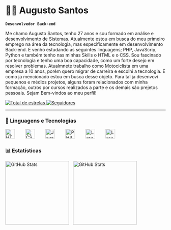 # 🧑‍💻 Augusto Santos

**`Desenvolvedor Back-end`**

Me chamo Augusto Santos, tenho 27 anos e sou formado em análise e desenvolvimento de Sistemas. Atualmente estou em busca do meu primeiro emprego na área da tecnologia, mas especificamente em desenvolvimento Back-end. E venho estudando as seguintes linguagens; PHP, JavaScrip, Python e também tenho nas minhas Skills o HTML e o CSS. Sou fascinado por tecnologia e tenho uma boa capacidade, como um forte desejo em resolver problemas.
Atualmnete trabalho como Motociclista em uma empresa a 10 anos, porém quero migrar de carreira e escolhi a tecnologia. E como ja mencionado estou em busca desse objeto. Para tal ja desenvovi pequenos e médios projetos, alguns foram relacionados com minha formação, outros por cursos realizados a parte e os demais são prejetos pessoais. Sejam Bem-vindos ao meu perfil!

  <a href="https://github.com/AugustoSantos3?tab=repositories&sort=stargazers">
        <img 
            alt="Total de estrelas" 
            title="Total de estrelas GitHub" 
            src="https://custom-icon-badges.demolab.com/github/stars/AugustoSantos3?color=55960c&style=for-the-badge&labelColor=488207&logo=star&label=estrelas"
        />
    </a>
    <a href="https://github.com/AugustoSantos3?tab=followers">
        <img 
            alt="Seguidores" 
            title="Me siga no GitHub" 
            src="https://custom-icon-badges.demolab.com/github/followers/AugustoSantos3?color=236ad3&labelColor=1155ba&style=for-the-badge&logo=github&label=Seguidores&logoColor=white"
        />
    </a>
</p>

---

### 🤖 Linguagens e Tecnologias

<img 
    align="left" 
    alt="HTML"
    title="HTML" 
    width="30px" 
    style="padding-right: 30px;" 
    src="https://cdn.jsdelivr.net/gh/devicons/devicon@latest/icons/html5/html5-original.svg" 
/>
<img 
    align="left" 
    alt="CSS" 
    title="CSS"
    width="30px" 
    style="padding-right: 30px;" 
    src="https://cdn.jsdelivr.net/gh/devicons/devicon@latest/icons/css3/css3-original.svg" 
/>
<img 
    align="left" 
    alt="JavaScript" 
    title="JavaScript"
    width="30px" 
    style="padding-right: 30px;" 
    src="https://cdn.jsdelivr.net/gh/devicons/devicon@latest/icons/javascript/javascript-original.svg" 
/>
<img 
    align="left" 
    alt="PHP" 
    title="PHP"
    width="30px" 
    style="padding-right: 30px;" 
    src="https://cdn.jsdelivr.net/gh/devicons/devicon@latest/icons/php/php-original.svg"         
/>
<img 
    align="left" 
    alt="Laravel" 
    title="Laravel"
    width="30px" 
    style="padding-right: 30px;" 
    src="https://cdn.jsdelivr.net/gh/devicons/devicon@latest/icons/laravel/laravel-original-wordmark.svg"           
/>
<img 
    align="left" 
    alt="Laravel" 
    title="Laravel"
    width="30px" 
    style="padding-right: 30px;"
    src="https://cdn.jsdelivr.net/gh/devicons/devicon@latest/icons/python/python-original-wordmark.svg"           
/>

<br/>
<br/>

### 📊 Estatísticas


<img 
    align="left" 
    alt="GitHub Stats" 
    height="200" 
    style="padding-right: 10px;" 
    src="https://github-readme-stats.vercel.app/api?username=AugustoSantos3&show_icons=true&theme=tokyonight&include_all_commits=true&locale=pt-br" 
/>

<img 
    align="left" 
    alt="GitHub Stats" 
    height="200" 
    src="https://github-readme-stats.vercel.app/api/top-langs/?username=AugustoSantos3&theme=tokyonight&layout=compact&custom_title=Tecnologias&langs_count=9" 
/>
